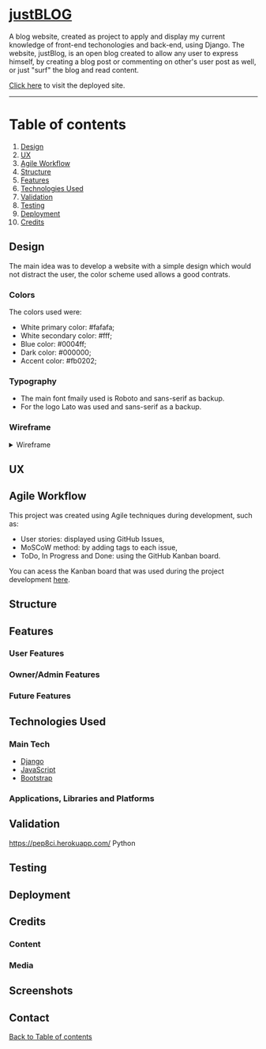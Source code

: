 # [justBLOG](https://justblog.herokuapp.com/)

A blog website, created as project to apply and display my current knowledge of front-end techonologies and back-end, using Django. The website, justBlog, is an open blog created to allow any user to express himself, by creating a blog post or commenting on other's user post as well, or just "surf" the blog and read content.
 
 [Click here](https://justblog.herokuapp.com/) to visit the deployed site.


---

# Table of contents

1. [Design](#design)
2. [UX](#ux)
3. [Agile Workflow](#agile-workflow)
4. [Structure](#structure)
5. [Features](#features)
6. [Technologies Used](#technologies-used)    
7. [Validation](#validation)
8. [Testing](#testing)
9. [Deployment](#deployment)
10. [Credits](#credits)

## Design

The main idea was to develop a website with a simple design which would not distract the user, the color scheme used allows a good contrats.

### Colors

The colors used were: 
- White primary color: #fafafa;
- White secondary color: #fff;
- Blue color: #0004ff;
- Dark color: #000000;
- Accent color: #fb0202;

### Typography

- The main font fmaily used is Roboto and sans-serif as backup.
- For the logo Lato was used and sans-serif as a backup.

### Wireframe

<details>
<summary>
Wireframe
</summary>
<details>
<summary>
Wireframe Home
</summary>
<img src="https://github.com/gioZAK/justblog_v1/blob/e35d49ae59977c2161793588133778f4262a8ec2/docs/wireframes/wireframeshome.png">
</details>
<details>
<summary>
Wireframe Blog Post
</summary>
(https://github.com/gioZAK/justblog_v1/blob/877e87b738533609b4573be0e7ec50a93b608b65/docs/wireframes/wireframesblogpost.png)
</details>
<details>
<summary>
Wireframe Profile
</summary>
</details>
<details>
<summary>
Wireframe Post/Edit/Profile
</summary>
</details>
</details>

## UX

## Agile Workflow

This project was created using Agile techniques during development, such as:

- User stories: displayed using GitHub Issues,
- MoSCoW method: by adding tags to each issue,
- ToDo, In Progress and Done: using the GitHub Kanban board.

You can acess the Kanban board that was used during the project development [here](https://github.com/users/gioZAK/projects/10/views/1).
![]()



## Structure


## Features
### User Features


### Owner/Admin Features


### Future Features



## Technologies Used

### Main Tech

 - [Django](https://www.djangoproject.com/) 
 - [JavaScript](https://www.javascript.com/)
 - [Bootstrap](https://getbootstrap.com/)


### Applications, Libraries and Platforms





## Validation

https://pep8ci.herokuapp.com/ Python

## Testing
 




## Deployment







## Credits

### Content


### Media




## Screenshots


## Contact 


[Back to Table of contents](#table-of-contents)